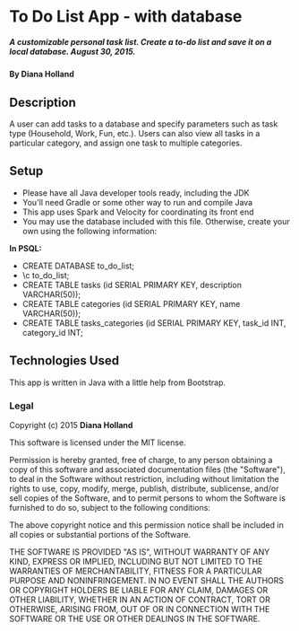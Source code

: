 # To Do List App - with database

##### A customizable personal task list. Create a to-do list and save it on a local database. August 30, 2015.

#### By **Diana Holland**

## Description

A user can add tasks to a database and specify parameters such as task type
(Household, Work, Fun, etc.). Users can also view all tasks in a particular category, and assign one task to multiple categories.

## Setup

* Please have all Java developer tools ready, including the JDK
* You'll need Gradle or some other way to run and compile Java
* This app uses Spark and Velocity for coordinating its front end
* You may use the database included with this file. Otherwise, create your own using the following information:

**In PSQL:**

* CREATE DATABASE to_do_list;
* \c to_do_list;
* CREATE TABLE tasks (id SERIAL PRIMARY KEY, description VARCHAR(50));
* CREATE TABLE categories (id SERIAL PRIMARY KEY, name VARCHAR(50));
* CREATE TABLE tasks_categories (id SERIAL PRIMARY KEY, task_id INT, category_id INT;

## Technologies Used

This app is written in Java with a little help from Bootstrap.

### Legal

Copyright (c) 2015 **Diana Holland**

This software is licensed under the MIT license.

Permission is hereby granted, free of charge, to any person obtaining a copy
of this software and associated documentation files (the "Software"), to deal
in the Software without restriction, including without limitation the rights
to use, copy, modify, merge, publish, distribute, sublicense, and/or sell
copies of the Software, and to permit persons to whom the Software is
furnished to do so, subject to the following conditions:

The above copyright notice and this permission notice shall be included in
all copies or substantial portions of the Software.

THE SOFTWARE IS PROVIDED "AS IS", WITHOUT WARRANTY OF ANY KIND, EXPRESS OR
IMPLIED, INCLUDING BUT NOT LIMITED TO THE WARRANTIES OF MERCHANTABILITY,
FITNESS FOR A PARTICULAR PURPOSE AND NONINFRINGEMENT. IN NO EVENT SHALL THE
AUTHORS OR COPYRIGHT HOLDERS BE LIABLE FOR ANY CLAIM, DAMAGES OR OTHER
LIABILITY, WHETHER IN AN ACTION OF CONTRACT, TORT OR OTHERWISE, ARISING FROM,
OUT OF OR IN CONNECTION WITH THE SOFTWARE OR THE USE OR OTHER DEALINGS IN
THE SOFTWARE.
